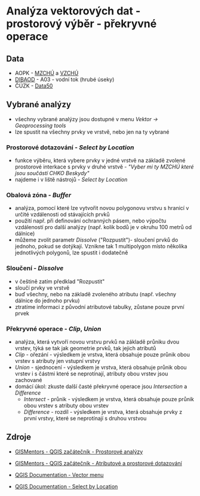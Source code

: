 # Analýza vektorových dat - prostorový výběr - překryvné operace

## Data
- AOPK - [MZCHÚ](https://data.nature.cz/ds/1) a [VZCHÚ](https://data.nature.cz/ds/3)
- [DIBAOD](https://www.dibavod.cz/index.php?id=27) - A03 - vodní tok (hrubé úseky)
- ČÚZK - [Data50](https://geoportal.cuzk.cz/(S(hbn3meceonqgld3dg4dk3mh3))/Default.aspx?mode=TextMeta&side=mapy_data50&metadataID=CZ-CUZK-DATA50-V&head_tab=sekce-02-gp&menu=22900)

## Vybrané analýzy
-  všechny vybrané analýzy jsou dostupné v menu *Vektor -> Geoprocessing tools*
-  lze spustit na všechny prvky ve vrstvě, nebo jen na ty vybrané


### Prostorové dotazování - *Select by Location*
- funkce výběru, která vybere prvky v jedné vrstvě na základě zvolené prostorové interkace s prvky v druhé vrstvě - *"Vyber mi ty MZCHÚ které jsou součástí CHKO Beskydy"*
- najdeme i v liště nástrojů - *Select by Location*

### Obalová zóna - *Buffer*
- analýza, pomocí které lze vytvořit novou polygonovu vrstvu s hranicí v určité vzdálenosti od stávajících prvků
- použití např. při definování ochranných pásem, nebo výpočtu vzdáleností pro další analýzy (např. kolik bodů je v okruhu 100 metrů od dálnice)
- můžeme zvolit parametr *Dissolve* ("Rozpustit")- sloučení prvků do jednoho, pokud se dotýkají. Vznikne tak 1 multipolygon místo několika jednotlivých polygonů, lze spustit i dodatečně
  
### Sloučení - *Dissolve*
- v češtině zatím předklad "Rozpustit"
- sloučí prvky ve vrstvě
- buď všechny, nebo na základě zvoleného atributu (např. všechny dálnice do jednoho prvku)
- ztratíme informaci z původní atributové tabulky, zůstane pouze první prvek

### Překryvné operace - *Clip*, *Union*
- analýza, která vytvoří novou vrstvu prvků na základě průniku dvou vrstev, týká se tak jak geometrie prvků, tak jejich atributů
- *Clip* - ořezání - výsledkem je vrstva, která obsahuje pouze průnik obou vrstev s atributy jen vstupní vrstvy
- *Union* - sjednocení  - výsledkem je vrstva, která obsahuje průnik obou vrstev i s částmi které se neprotínají, atributy obou vrstev jsou zachované
- domácí úkol: zkuste další časté překryvné operace jsou *Intersection* a *Difference*
    - *Intersect* - průnik - výsledkem je vrstva, která obsahuje pouze průnik obou vrstev s atributy obou vrstev
    - *Difference* - rozdíl - výsledkem je vrstva, která obsahuje prvky z první vrstvy, které se neprotínají s druhou vrstvou

## Zdroje

- [GISMentors - QGIS začátečník - Prostorové analýzy](https://training.gismentors.eu/qgis-zacatecnik/vektorova_data/prostorove_analyzy.html)

- [GISMentors - QGIS začátečník - Atributové a prostorové dotazování](https://training.gismentors.eu/qgis-zacatecnik/vektorova_data/dotazovani.html)

- [QGIS Documentation - Vector menu](https://docs.qgis.org/3.34/en/docs/user_manual/introduction/qgis_gui.html#vector)

- [QGIS Documentation - Select by Location](https://docs.qgis.org/3.34/en/docs/user_manual/processing_algs/qgis/vectorselection.html#qgisselectbylocation) 
